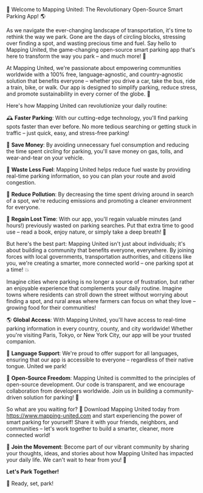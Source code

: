 🚀 Welcome to Mapping United: The Revolutionary Open-Source Smart Parking App! 🌎

As we navigate the ever-changing landscape of transportation, it's time to rethink the way we park. Gone are the days of circling blocks, stressing over finding a spot, and wasting precious time and fuel. Say hello to Mapping United, the game-changing open-source smart parking app that's here to transform the way you park – and much more! 🚗

At Mapping United, we're passionate about empowering communities worldwide with a 100% free, language-agnostic, and country-agnostic solution that benefits everyone – whether you drive a car, take the bus, ride a train, bike, or walk. Our app is designed to simplify parking, reduce stress, and promote sustainability in every corner of the globe. 🌟

Here's how Mapping United can revolutionize your daily routine:

🕰️ **Faster Parking**: With our cutting-edge technology, you'll find parking spots faster than ever before. No more tedious searching or getting stuck in traffic – just quick, easy, and stress-free parking!

💸 **Save Money**: By avoiding unnecessary fuel consumption and reducing the time spent circling for parking, you'll save money on gas, tolls, and wear-and-tear on your vehicle.

🌟 **Waste Less Fuel**: Mapping United helps reduce fuel waste by providing real-time parking information, so you can plan your route and avoid congestion.

🌿 **Reduce Pollution**: By decreasing the time spent driving around in search of a spot, we're reducing emissions and promoting a cleaner environment for everyone.

💪 **Regain Lost Time**: With our app, you'll regain valuable minutes (and hours!) previously wasted on parking searches. Put that extra time to good use – read a book, enjoy nature, or simply take a deep breath! 🌻

But here's the best part: Mapping United isn't just about individuals; it's about building a community that benefits everyone, everywhere. By joining forces with local governments, transportation authorities, and citizens like you, we're creating a smarter, more connected world – one parking spot at a time! 💥

Imagine cities where parking is no longer a source of frustration, but rather an enjoyable experience that complements your daily routine. Imagine towns where residents can stroll down the street without worrying about finding a spot, and rural areas where farmers can focus on what they love – growing food for their communities!

🌎 **Global Access**: With Mapping United, you'll have access to real-time parking information in every country, county, and city worldwide! Whether you're visiting Paris, Tokyo, or New York City, our app will be your trusted companion.

💬 **Language Support**: We're proud to offer support for all languages, ensuring that our app is accessible to everyone – regardless of their native tongue. United we park!

🌟 **Open-Source Freedom**: Mapping United is committed to the principles of open-source development. Our code is transparent, and we encourage collaboration from developers worldwide. Join us in building a community-driven solution for parking! 🤝

So what are you waiting for? 🎉 Download Mapping United today from https://www.mapping-united.com and start experiencing the power of smart parking for yourself! Share it with your friends, neighbors, and communities – let's work together to build a smarter, cleaner, more connected world!

🌟 **Join the Movement**: Become part of our vibrant community by sharing your thoughts, ideas, and stories about how Mapping United has impacted your daily life. We can't wait to hear from you! 📨

**Let's Park Together!**

🚀 Ready, set, park!